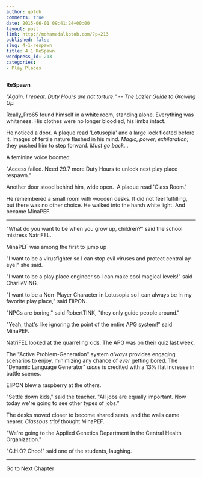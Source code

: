 ```yaml
---
author: qotob
comments: true
date: 2015-06-01 09:41:24+00:00
layout: post
link: http://mohamadalkotob.com/?p=213
published: false
slug: 4-1-respawn
title: 4.1 ReSpawn
wordpress_id: 213
categories:
- Play Places
---
```


**ReSpawn**

_"Again, I repeat. Duty Hours are not torture." -- The Lazier Guide to Growing Up._

Really_Pro65 found himself in a white room, standing alone. Everything was whiteness. His clothes were no longer bloodied, his limbs intact.

He noticed a door. A plaque read 'Lotusopia' and a large lock floated before it. Images of fertile nature flashed in his mind. _Magic, power, exhilaration_; they pushed him to step forward. _Must go back..._

A feminine voice boomed.

"Access failed. Need 29.7 more Duty Hours to unlock next play place respawn."

Another door stood behind him, wide open.  A plaque read 'Class Room.'

He remembered a small room with wooden desks. It did not feel fulfilling, but there was no other choice. He walked into the harsh white light. And became MinaPEF.



* * *



"What do you want to be when you grow up, children?" said the school mistress NatriFEL.

MinaPEF was among the first to jump up

"I want to be a virusfighter so I can stop evil viruses and protect central ay-eye!" she said.

"I want to be a play place engineer so I can make cool magical levels!" said CharlieVING.

"I want to be a Non-Player Character in Lotusopia so I can always be in my favorite play place," said EliPON.

"NPCs are boring," said RobertTINK, "they only guide people around."

"Yeah, that's like ignoring the point of the entire APG system!" said MinaPEF.

NatriFEL looked at the quarreling kids. The APG was on their quiz last week.

The "Active Problem-Generation" system _always_ provides engaging scenarios to enjoy, minimizing any chance of _ever_ getting bored. The "Dynamic Language Generator" _alone_ is credited with a 13% flat increase in battle scenes.

EliPON blew a raspberry at the others.

"Settle down kids," said the teacher. "All jobs are equally important. Now today we're going to see other types of jobs."

The desks moved closer to become shared seats, and the walls came nearer. _Classbus trip!_ thought MinaPEF.

"We're going to the Applied Genetics Department in the Central Health Organization."

"C.H.O? Choo!" said one of the students, laughing.



* * *



Go to Next Chapter
